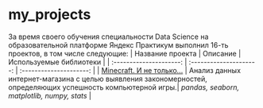 # my_projects

За время своего обучения специальности Data Science на образовательной платформе Яндекс Практикум выполнил 16-ть проектов, в том числе следующие:
| Название проекта | Описание | Используемые библиотеки | 
| :---------------------: | :---------------------: | :---------------------: |
| [Minecraft. И не только...](successful_computer_game) |  Анализ данных интернет-магазина с целью выявления закономерностей, определяющих успешность компьютерной игры.| *pandas, seaborn, matplotlib, numpy, stats* |